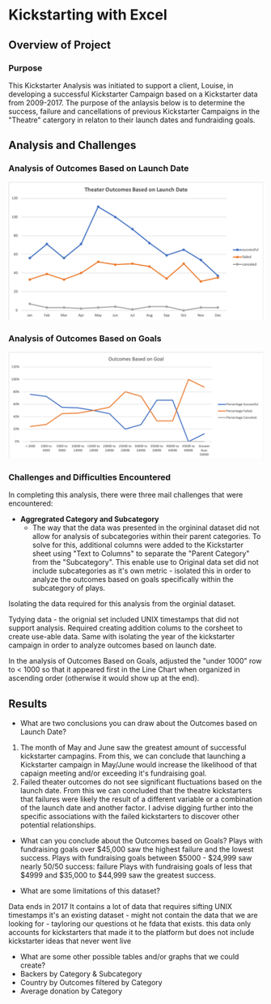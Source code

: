 # Kickstarting with Excel

## Overview of Project

### Purpose

This Kickstarter Analysis was initiated to support a client, Louise, in developing a successful Kickstarter Campaign based on a Kickstarter data from 2009-2017. The purpose of the anlaysis below is to determine the success, failure and cancellations of previous Kickstarter Campaigns in the "Theatre" catergory in relaton to their launch dates and fundraiding goals.

## Analysis and Challenges

### Analysis of Outcomes Based on Launch Date

![](https://github.com/hollyouellette/kickstarter-analysis/blob/main/Resources/Theater_Outcomes_vs_Launch.png?raw=true)

### Analysis of Outcomes Based on Goals

![](https://github.com/hollyouellette/kickstarter-analysis/blob/main/Resources/Outcomes_vs_Goals.png?raw=true)

### Challenges and Difficulties Encountered

In completing this analysis, there were three mail challenges that were encountered:

* **Aggregrated Category and Subcategory**
  * The way that the data was presented in the orgininal dataset did not allow for analysis of subcategories within their parent categories. To solve for this, additional columns were added to the Kickstarter sheet using "Text to Columns" to separate the "Parent Category" from the "Subcategory". This enable use to 
Original data set did not include subcategories as it's own metric - isolated this in order to analyze the outcomes based on goals specifically within the subcategory of plays.

Isolating the data required for this analysis from the orginial dataset. 

Tydying data - the orignial set included UNIX timestamps that did not support analysis. Required creating addition colums to the corsheet to create use-able data. Same with isolating the year of the kickstarter campaign in order to analyze outcomes based on launch date. 

In the analysis of Outcomes Based on Goals, adjusted the "under 1000" row to < 1000 so that it appeared first in the Line Chart when organized in ascending order (otherwise it would show up at the end). 

## Results

- What are two conclusions you can draw about the Outcomes based on Launch Date?
1. The month of May  and June saw the greatest amount of successful kickstarter campagins. From this, we can conclude that launching a Kickstarter campaign in May/June would increase the likelihood of that capaign meeting and/or exceeding it's fundraising goal. 
2. Failed theater outcomes do not see significant fluctuations based on the launch date. From this we can concluded that the theatre kickstarters that failures were likely the result of a different variable or a combination of the launch date and another factor. I advise digging further into the specific associations with the failed kickstarters to discover other potential relationships. 

- What can you conclude about the Outcomes based on Goals?
Plays with fundraising goals over $45,000 saw the highest failure and the lowest success. 
Plays with fundraising goals between $5000 - $24,999 saw nearly 50/50 success: failure
Plays with fundraising goals of less that $4999 and $35,000 to $44,999 saw the greatest success.

- What are some limitations of this dataset?

Data ends in 2017
It contains a lot of data that requires sifting
UNIX timestamps 
it's an existing dataset - might not contain the data that we are looking for - tayloring our questions ot he fdata that exists.
this data only accounts for kickstarters that made it to the platform but does not include kickstarter ideas that never went live

- What are some other possible tables and/or graphs that we could create?
- Backers by Category & Subcategory  
- Country by Outcomes filtered by Category 
- Average donation by Category

